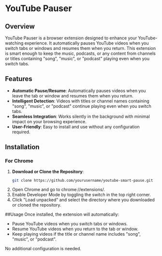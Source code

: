 # YouTube Pauser

## Overview

YouTube Pauser is a browser extension designed to enhance your YouTube-watching experience. It automatically pauses YouTube videos when you switch tabs or windows and resumes them when you return. This extension is smart enough to keep the music, podcasts, or any content from channels or titles containing "song", "music", or "podcast" playing even when you switch tabs.

## Features

- **Automatic Pause/Resume**: Automatically pauses videos when you leave the tab or window and resumes them when you return.
- **Intelligent Detection**: Videos with titles or channel names containing "song", "music", or "podcast" continue playing even when you switch tabs.
- **Seamless Integration**: Works silently in the background with minimal impact on your browsing experience.
- **User-Friendly**: Easy to install and use without any configuration required.

## Installation

### For Chrome

1. **Download or Clone the Repository**: 
   ```bash
   git clone https://github.com/yourusername/youtube-smart-pause.git
2. Open Chrome and go to chrome://extensions/.
3. Enable Developer Mode by toggling the switch in the top right corner.
4. Click "Load unpacked" and select the directory where you downloaded or cloned the repository.

##Usage
Once installed, the extension will automatically:
- Pause YouTube videos when you switch tabs or windows.
- Resume YouTube videos when you return to the tab or window.
- Keep playing videos if the title or channel name includes "song", "music", or "podcast".

No additional configuration is needed.


